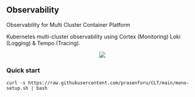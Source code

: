 ## Observability
Observability for Multi Cluster Container Platform

Kubernetes multi-cluster observability using Cortex (Monitoring) Loki (Logging) & Tempo (Tracing).

<p align="center">
  <img src="https://github.com/prasenforu/CLT/blob/main/single/observability-mono.png">
</p>

### Quick start

```curl -s https://raw.githubusercontent.com/prasenforu/CLT/main/mono-setup.sh | bash```
